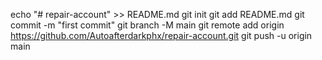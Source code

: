echo "# repair-account" >> README.md
git init
git add README.md
git commit -m "first commit"
git branch -M main
git remote add origin https://github.com/Autoafterdarkphx/repair-account.git
git push -u origin main
